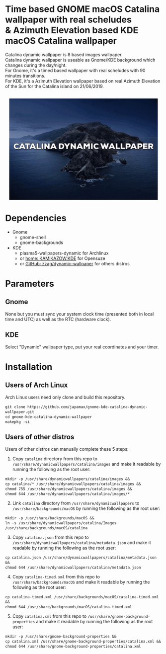 # Time based GNOME macOS Catalina wallpaper with real scheludes</br>& Azimuth Elevation based KDE macOS Catalina wallpaper

Catalina dynamic wallpaper is 8 based images wallpaper.</br>
Catalina dynamic wallpaper is useable as Gnome/KDE background which changes during the day/night.</br>
For Gnome, it's a timed based wallpaper with real scheludes with 90 minutes transitions.</br>
For KDE, it's a Azimuth Elevation wallpaper based on real Azimuth Elevation of the Sun for the Catalina island on 21/06/2019.</br></br>


<p align="center">
  <img width="478" height="326" src="gnome-kde-dynamic-wallpaper-catalina.gif">
</p>


# Dependencies
* Gnome
  * gnome-shell
  * gnome-backgrounds
* KDE
  * plasma5-wallpapers-dynamic for Archlinux 
  * or [home: KAMiKAZOW:KDE](https://software.opensuse.org//download.html?project=home%3AKAMiKAZOW%3AKDE&package=plasma5-dynamic-wallpaper) for Opensuze
  - or [GitHub: zzag/dynamic-wallpaper](https://github.com/zzag/dynamic-wallpaper) for others distros

# Parameters
## Gnome
None but you must sync your system clock time (presented both in local time and UTC) as well as the RTC (hardware clock).
## KDE
Select "Dynamic" wallpaper type, put your real coordinates and your timer.


# Installation
## Users of Arch Linux
Arch Linux users  need only clone and build this repository.

```
git clone https://github.com/japamax/gnome-kde-catalina-dynamic-wallpaper.git
cd gnome-kde-catalina-dynamic-wallpaper
makepkg -si
```

## Users of other distros
Users of other distros can manually complete these 5 steps:

1) Copy `catalina` directory from this repo  to `/usr/share/dynamicwallpapers/catalina/images` and make it readable by running the following as the root user:
```
mkdir -p /usr/share/dynamicwallpapers/catalina/images && 
cp catalina/* /usr/share/dynamicwallpapers/catalina/images && 
chmod 755 /usr/share/dynamicwallpapers/catalina/images && 
chmod 644 /usr/share/dynamicwallpapers/catalina/images/*
```

2) Link `catalina` directory from `/usr/share/dynamicwallpapers` to `/usr/share/backgrounds/macOS` by running the following as the root user:
```
mkdir -p /usr/share/backgrounds/macOS &&
ln -s /usr/share/dynamicwallpapers/catalina/Images /usr/share/backgrounds/macOS/catalina
```

3) Copy `catalina.json` from this repo  to `/usr/share/dynamicwallpapers/catalina/metadata.json` and make it readable by running the following as the root user:
```
cp catalina.json /usr/share/dynamicwallpapers/catalina/metadata.json && 
chmod 644 /usr/share/dynamicwallpapers/catalina/metadata.json
```

4) Copy `catalina-timed.xml` from this repo  to `/usr/share/backgrounds/macOS` and make it readable by running the following as the root user:
```
cp catalina-timed.xml /usr/share/backgrounds/macOS/catalina-timed.xml && 
chmod 644 /usr/share/backgrounds/macOS/catalina-timed.xml
```
5) Copy `catalina.xml` from this repo  to `/usr/share/gnome-background-properties` and make it readable by running the following as the root user:
```
mkdir -p /usr/share/gnome-background-properties && 
cp catalina.xml /usr/share/gnome-background-properties/catalina.xml && 
chmod 644 /usr/share/gnome-background-properties/catalina.xml
```
